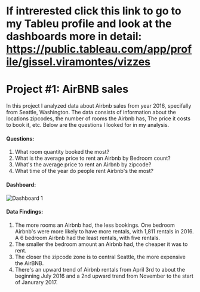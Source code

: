 # If intrerested click this link to go to my Tableu profile and look at the dashboards more in detail: https://public.tableau.com/app/profile/gissel.viramontes/vizzes

# Project #1: AirBNB sales
   In this project I analyzed data about Airbnb sales from year 2016, specifally from Seattle, Washington. The data consists of information about the locations zipcodes, the number of rooms the Airbnb has, The price it costs to book it, etc. Below are the questions I looked for in my analysis. 

#### Questions:
  1. What room quantity booked the most? 
  2. What is the average price to rent an Airbnb by Bedroom count?
  3. What's the average price to rent an Airbnb by zipcode?
  4. What time of the year do people rent Airbnb's the most?

#### Dashboard: 
![Dashboard 1](https://github.com/gigimontes/Tableau-Projects/assets/143570053/fba9e4a3-a577-4a05-97d3-66115f15a802)

#### Data Findings:
  1. The more rooms an Airbnb had, the less bookings. One bedroom Airbnb's were more likely to have more rentals, with 1,811 rentals in 2016. A 6 bedroom Airbnb had the least rentals, with five rentals.
  2. The smaller the bedroom amount an Airbnb had, the cheaper it was to rent. 
  3. The closer the zipcode zone is to central Seattle, the more expensive the AirBNB.
  4. There's an upward trend of Airbnb rentals from April 3rd  to about the beginning July 2016 and a 2nd upward trend from November to the start of Janurary 2017.

